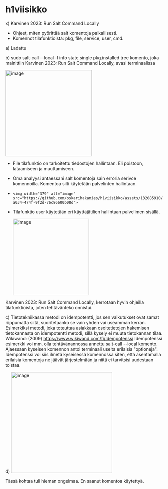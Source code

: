 
# h1viisikko




x) Karvinen 2023: Run Salt Command Locally
- Ohjeet, miten pyörittää salt komentoja paikallisesti.
- Komennot tilafunktioista: pkg, file, service, user, cmd.


a) Ladattu



b)  sudo salt-call --local -l info state.single pkg.installed tree komento, joka mainittiin Karvinen 2023: Run Salt Command Locally, avasi terminaalissa

<img width="276" alt="image" src="https://github.com/oskarihakamies/h1viisikko/assets/132085910/07445b7c-2cf6-409e-aa91-9ddd0ba08b79">

- File tilafunktio on tarkoitettu tiedostojen hallintaan. Eli poistoon, lataamiseen ja muuttamiseen.


- Oma analyysi antaessani salt komentoja sain erroria serivce komennoilla. Komentoa silti käytetään palvelinten hallintaan.

-     <img width="379" alt="image" src="https://github.com/oskarihakamies/h1viisikko/assets/132085910/5fb78bb1-a034-474f-9f2d-76c86600b08d">

- Tilafunktio user käytetään eri käyttäjätilien hallintaan palvelimen sisällä.

   <img width="243" alt="image" src="https://github.com/oskarihakamies/h1viisikko/assets/132085910/d91169d7-cc7d-4f21-a739-ea8a7dec6dee">

Karvinen 2023: Run Salt Command Locally, kerrotaan hyvin ohjeilla tilafunktioista, joten tehtävänteko onnistui. 





c) Tietotekniikassa metodi on idempotentti, jos sen vaikutukset ovat samat riippumatta siitä, suoritetaanko se vain yhden vai useamman kerran. Esimerkiksi metodi, joka toteuttaa asiakkaan osoitetietojen hakemisen tietokannasta on idempotentti metodi, sillä kysely ei muuta tietokannan tilaa. Wikiwand: (2009) https://www.wikiwand.com/fi/Idempotenssi Idempotenssi esimerkki voi mm. olla tehtävänannossa annettu salt-call --local komento. Ajaessaan kyseisen komennon antoi terminaali useita erilaisia "optioneja". Idempotenssi voi siis ilmetä kyseisessä komennossa siten, että asentamalla erilaisia komentoja ne jäävät järjestelmään ja niitä ei tarvitsisi uudestaan toistaa. 



d) <img width="323" alt="image" src="https://github.com/oskarihakamies/h1viisikko/assets/132085910/a62298cd-542a-4050-ac79-b23715e2b142">



Tässä kohtaa tuli hieman ongelmaa. En saanut komentoa käytettyä. 
